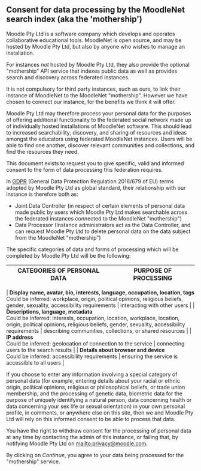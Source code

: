 ## Consent for data processing by the MoodleNet search index (aka the 'mothership')

Moodle Pty Ltd is a software company which develops and operates collaborative educational tools. MoodleNet is open source, and may be hosted by Moodle Pty Ltd, but also by anyone who wishes to manage an installation.

For instances _not_ hosted by Moodle Pty Ltd, they also provide the optional "mothership" API service that indexes public data as well as provides search and discovery across federated instances.

It is not compulsory for third party instances, such as ours, to link their instance of MoodleNet to the MoodleNet "mothership". However we have chosen to connect our instance, for the benefits we think it will offer.

Moodle Pty Ltd may therefore process your personal data for the purposes of offering additional functionality to the federated social network made up of individually hosted installations of MoodleNet software. This should lead to increased searchability, discovery, and sharing of resources and ideas amongst the educators using federated MoodleNet instances. Users will be able to find one another, discover relevant communities and collections, and find the resources they need.

This document exists to request you to give specific, valid and informed consent to the form of data processing this federation requires.

In [GDPR](https://en.wikipedia.org/wiki/General_Data_Protection_Regulation) (General Data Protection Regulation 2016/679 of EU) terms adopted by Moodle Pty Ltd as global standard, their relationship with our instance is therefore both as:

- Joint Data Controller (in respect of certain elements of personal data made public by users which Moodle Pty Ltd makes searchable across the federated instances connected to the MoodleNet "mothership")
- Data Processor (Instance administrators act as the Data Controller, and can request Moodle Pty Ltd to delete personal data on the data subject from the MoodleNet "mothership")

The specific categories of data and forms of processing which will be completed by Moodle Pty Ltd will be the following:

| **CATEGORIES OF PERSONAL DATA** | **PURPOSE OF PROCESSING** |
| ------------------------------- | ------------------------- |


| **Display name, avatar, bio, interests, language, occupation, location, tags**  
Could be inferred: workplace, origin, political opinions, religious beliefs, gender, sexuality, accessibility requirements | interacting with other users |
| **Descriptions, language, metadata**  
Could be inferred: interests, occupation, location, workplace, location, origin, political opinions, religious beliefs, gender, sexuality, accessibility requirements | describing communities, collections, or shared resources |
| **IP address**  
Could be inferred: geolocation of connection to the service | connecting users to the search results |
| **Details about browser and device**  
Could be inferred: accessibility requirements | ensuring the service is accessible to all users |

If you choose to enter any information involving a special category of personal data (for example, entering details about your racial or ethnic origin, political opinions, religious or philosophical beliefs, or trade union membership, and the processing of genetic data, biometric data for the purpose of uniquely identifying a natural person, data concerning health or data concerning your sex life or sexual orientation) in your own personal profile, in comments, or anywhere else on this site, then we and Moodle Pty Ltd will rely on this informed consent to be able to process that data.

You have the right to withdraw consent for the processing of personal data at any time by contacting the admin of this instance, or failing that, by notifying Moodle Pty Ltd on <mailto:privacy@moodle.com>.

By clicking on _Continue_, you agree to your data being processed for the "mothership" service.
